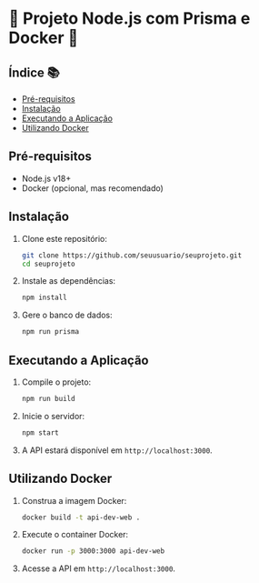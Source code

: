 
# 🚀 Projeto Node.js com Prisma e Docker 🌟


## Índice 📚
- [Pré-requisitos](#pré-requisitos)
- [Instalação](#instalação)
- [Executando a Aplicação](#executando-a-aplicação)
- [Utilizando Docker](#utilizando-docker)



## Pré-requisitos

- Node.js v18+
- Docker (opcional, mas recomendado)

## Instalação

1. Clone este repositório:
   ```sh
   git clone https://github.com/seuusuario/seuprojeto.git
   cd seuprojeto
   ```

2. Instale as dependências:
   ```sh
   npm install
   ```

3. Gere o banco de dados:
   ```sh
   npm run prisma
   ```

## Executando a Aplicação

1. Compile o projeto:
   ```sh
   npm run build
   ```

2. Inicie o servidor:
   ```sh
   npm start
   ```

3. A API estará disponível em `http://localhost:3000`.

## Utilizando Docker

1. Construa a imagem Docker:
   ```sh
   docker build -t api-dev-web .
   ```

2. Execute o container Docker:
   ```sh
   docker run -p 3000:3000 api-dev-web
   ```

3. Acesse a API em `http://localhost:3000`.



